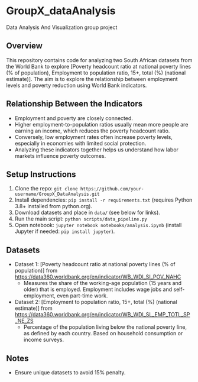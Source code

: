 # GroupX_dataAnalysis
Data Analysis And Visualization group project


## Overview
This repository contains code for analyzing two South African datasets from the World Bank to explore [Poverty headcount ratio at national poverty lines (% of population),
Employment to population ratio, 15+, total (%) (national estimate)]. The aim is to explore the relationship between employment levels and poverty reduction using World Bank indicators.

## Relationship Between the Indicators
* Employment and poverty are closely connected.
* Higher employment-to-population ratios usually mean more people are earning an income, which reduces the poverty headcount ratio.
* Conversely, low employment rates often increase poverty levels, especially in economies with limited social protection.
* Analyzing these indicators together helps us understand how labor markets influence poverty outcomes.

## Setup Instructions
1. Clone the repo: `git clone https://github.com/your-username/GroupX_DataAnalysis.git`
2. Install dependencies: `pip install -r requirements.txt` (requires Python 3.8+ installed from python.org).
3. Download datasets and place in `data/` (see below for links).
4. Run the main script: `python scripts/data_pipeline.py`
5. Open notebook: `jupyter notebook notebooks/analysis.ipynb` (install Jupyter if needed: `pip install jupyter`).

## Datasets
- Dataset 1: [Poverty headcount ratio at national poverty lines (% of population)] from https://data360.worldbank.org/en/indicator/WB_WDI_SI_POV_NAHC
  * Measures the share of the working-age population (15 years and older) that is employed. Employment includes wage jobs and self-employment, even part-time work.
- Dataset 2: [Employment to population ratio, 15+, total (%) (national estimate)] from https://data360.worldbank.org/en/indicator/WB_WDI_SL_EMP_TOTL_SP_NE_ZS
  * Percentage of the population living below the national poverty line, as defined by each country. Based on household consumption or income surveys.

## Notes
- Ensure unique datasets to avoid 15% penalty.
